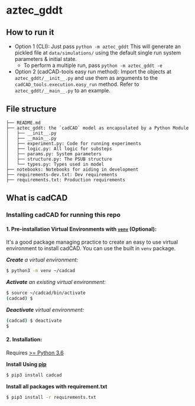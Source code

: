 # aztec_gddt

## How to run it

- Option 1 (CLI): Just pass `python -m aztec_gddt`
This will generate an pickled file at `data/simulations/` using the default single run
system parameters & initial state.
    - To perform a multiple run, pass `python -m aztec_gddt -e`
- Option 2 (cadCAD-tools easy run method): Import the objects at `aztec_gddt/__init__.py`
and use them as arguments to the `cadCAD_tools.execution.easy_run` method. Refer to `aztec_gddt/__main__.py` to an example.

## File structure

```
├── README.md
├── aztec_gddt: the `cadCAD` model as encapsulated by a Python Module
│   ├── __init__.py
│   ├── __main__.py
│   ├── experiment.py: Code for running experiments
│   ├── logic.py: All logic for substeps
│   ├── params.py: System parameters
│   ├── structure.py: The PSUB structure
│   └── types.py: Types used in model
├── notebooks: Notebooks for aiding in development
├── requirements-dev.txt: Dev requirements
├── requirements.txt: Production requirements
```

## What is cadCAD

### Installing cadCAD for running this repo

#### 1. Pre-installation Virtual Environments with [`venv`](https://docs.python.org/3/library/venv.html) (Optional):
It's a good package managing practice to create an easy to use virtual environment to install cadCAD. You can use the built in `venv` package.

***Create** a virtual environment:*
```bash
$ python3 -m venv ~/cadcad
```

***Activate** an existing virtual environment:*
```bash
$ source ~/cadcad/bin/activate
(cadcad) $
```

***Deactivate** virtual environment:*
```bash
(cadcad) $ deactivate
$
```

#### 2. Installation: 
Requires [>= Python 3.6](https://www.python.org/downloads/) 

**Install Using [pip](https://pypi.org/project/cadCAD/)** 
```bash
$ pip3 install cadcad
```

**Install all packages with requirement.txt**
```bash
$ pip3 install -r requirements.txt